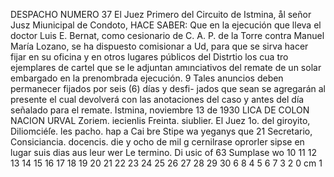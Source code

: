 DESPACHO NUMERO 37
El Juez Primero del Circuito de Istmina, ål señor
Jusz Miunicipal de Condoto,
HACE
SABER:
Que en la ejecución que lleva el doctor Luis E.
Bernat, como cesionario de C. A. P. de la Torre contra Manuel María
Lozano, se ha dispuesto comisionar a Ud, para que se sirva hacer
fijar en su oficina y en otros lugares públicos del Distrtio los cua
tro ejemplares de cartel que se le adjuntan amınciativos del remate
de un solar embargado en la prenombrada ejecución.
9
Tales anuncios deben permanecer fijados por seis (6) días y desfi-
jados que sean se agregarán al presente el cual devolverá con las
anotaciones del caso y antes del día señalado para el remate.
Istmina, noviembre 13 de 1930
LICA DE
COLON
NACION
URVAL
Zoriem.
iecienlis Freinta.
siublier.
El Juez 1o. del giroyito,
Diliomciéſe.
les
pacho.
hap
a
Cai
bre
Stipe wa yeganys
que
21 Secretario,
Consiciancia.
docencis.
die y ocho de mil
g cernilrase oprorler
sipse en lugar
suis
dias
aus leur wer
Le
termino. Di
usic of
63
Sumplase
wo
10 11 12 13 14 15 16 17 18 19 20 21 22 23 24 25 26 27 28 29 30
6
8
4 5 6 7
3
2
0 cm 1